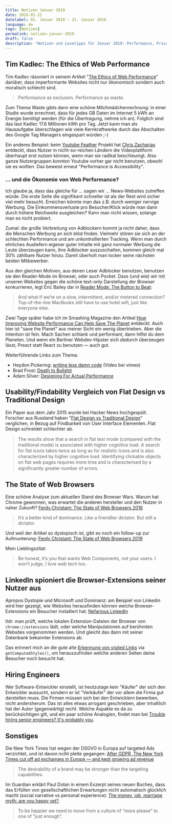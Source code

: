 ```yaml
---
title: Notizen Januar 2019
date: 2019-01-21
datelabel: 01. Januar 2019 – 21. Januar 2019
language: de
tags: [Notizen]
permalink: notizen-januar-2019
draft: false
description: "Notizen und Lesetipps für Januar 2019: Performance, Privacy und das vorläufige Ende des Browser War"
---
```


## Tim Kadlec: The Ethics of Web Performance

Tim Kadlec räsoniert in seinem Artikel "[The Ethics of Web Performance](https://timkadlec.com/remembers/2019-01-09-the-ethics-of-performance/)" darüber, dass imperformante Websites nicht nur ökonomisch sondern auch moralisch schlecht sind.

> Performance as exclusion. Performance as waste.

Zum Thema Waste gibts dann eine schöne Milchmädchenrechnung: in einer Studie wurde errechnet, dass für jedes GB Daten im Internet 5 kWh an Energie benötigt werden (für die Übertragung, nehme ich an). Folglich sind das laut Kadlec 17.6 Millionen kWh pro Tag. Jetzt kann man als Hausaufgabe überschlagen wie viele Kernkraftwerke durch das Abschalten des Google Tag Managers eingespart würden ;-)

Ein anderes Beispiel: beim [Youtube Feather](http://blog.chriszacharias.com/page-weight-matters) Projekt hat [Chris Zacharias](https://twitter.com/zacman85) entdeckt, dass Nutzer in nicht-so-reichen Ländern die Videoplattform überhaupt erst nutzen können, wenn man sie radikal beschleunigt. Also ganze Nutzergruppen _konnten_ Youtube vorher gar nicht benutzen, obwohl sie es wollten. Das beweist erneut "Performance is Accessibility".

### ... und die Ökonomie von Web Performance?

Ich glaube ja, dass das gleiche für ... sagen wir ... News-Websites zutreffen würde. Die erste Seite die signifikant schneller ist als der Rest wird sicher viel mehr besucht. Erreichen könnte man das z.B. durch weniger nervige Werbung. Die Einkommensverluste pro Besucher/Klick würde man dann durch höhere Reichweite ausgleichen? Kann man nicht wissen, solange man es nicht probiert.

Zumal: die große Verbreitung von Adblockern kommt ja nicht daher, dass die Menschen Werbung an sich blöd finden. Vielmehr stören sie sich an der schlechten Performance und am unkontrollierten Tracking. Wenn man durch ehrliches Ausliefern eigener guter Inhalte mit ganz normaler Werbung die Leute überzeugen kann, ihre Adblocker auszuschalten, kommen gleich mal 30% zählbare Nutzer hinzu. Damit überholt man locker seine nächsten beiden Mitbewerber.

Aus den gleichen Motiven, aus denen Leser Adblocker benutzen, benutzen sie den Reader-Mode im Browser, oder auch Pocket. Dass (und wie) wir mit unseren Websites gegen die schöne text-only Darstellung der Browser konkurrieren, legt Eric Bailey dar in [Reader Mode: The Button to Beat](https://css-tricks.com/reader-mode-the-button-to-beat/):

> And what if we’re on a slow, intermittent, and/or metered connection? Top-of-the-line MacBooks still have to use hotel wifi, just like everyone else.

Zwei Tage später habe ich im Smashing Magazine den Artikel [How Improving Website Performance Can Help Save The Planet](https://www.smashingmagazine.com/2019/01/save-planet-improving-website-performance/) entdeckt. Auch hier ist "save the Planet" aus meiner Sicht ein wenig übertrieben. Aber die Intention ist fein. Mach Sachen schlank und performant, dann hilfst du dem Planeten. Und wenn ein Berliner Webdev-Hipster sich _dadurch_ überzeugen lässt, Preact statt React zu benutzen &mdash; auch gut.

Weiterführende Links zum Thema:

- Heydon Pickering: [writing less damn code](https://vimeo.com/190834530) (Video bei vimeo)
- Brad Frost: [Death to Bullshit](http://deathtobullshit.com/)
- Adam Silver: [Designing For Actual Performance](https://adamsilver.io/articles/designing-for-actual-performance/)


## Usability/Findability Vergleich von Flat Design vs Traditional Design

Ein Paper aus dem Jahr 2015 wurde bei Hacker News hochgespült. Forscher aus Russland haben "[Flat Design vs Traditional Design](https://www.researchgate.net/publication/281628009_Flat_Design_vs_Traditional_Design_Comparative_Experimental_Study)" verglichen, in Bezug auf Findbarkeit von User Interface Elementen. Flat Design schneidet schlechter ab.

> The results show that a search in ﬂat text mode (compared with the traditional mode) is associated with higher cognitive load. A search for ﬂat icons takes twice as long as for realistic icons and is also characterized by higher cognitive load. Identifying clickable objects on ﬂat web pages requires more time and is characterised by a signiﬁcantly greater number of errors.


## The State of Web Browsers

Eine schöne Analyse zum aktuellen Stand des Browser Wars. Warum hat Chrome gewonnen, was erwartet die anderen hersteller und den Nutzer in naher Zukunft? [Ferdy Christant: The State of Web Browsers 2018](https://ferdychristant.com/the-state-of-web-browsers-f5a83a41c1cb)

> It’s a better kind of dominance. Like a friendlier dictator. But still a dictator.

Und weil der Artikel so dystopisch ist, gibt es noch ein follow-up zur Aufmunterung: [Ferdy Christant: The State of Web Browsers 2019](https://ferdychristant.com/the-state-of-web-browsers-88224d55b4e6)

Mein Lieblingszitat:

> Be honest, it’s you that wants Web Components, not your users. I won’t judge, I love web tech too.


## LinkedIn spioniert die Browser-Extensions seiner Nutzer aus

Apropos Dystopie und Microsoft und Dominanz: am Beispiel von Linkedin wird hier gezeigt, wie Websites herausfinden können welche Browser-Extensions ein Besucher installiert hat: [Nefarious LinkedIn](https://github.com/dandrews/nefarious-linkedin)

tldr: man prüft, welche lokalen Extension-Dateien der Browser von `chrome://extensions` lädt, oder welche Manipulationen auf berühmten Websites vorgenommen werden. Und gleicht das dann mit seiner Datenbank bekannter Extensions ab.

Das erinnert mich an die gute alte [Erkennung von visited Links](https://dbaron.org/mozilla/visited-privacy) via `getComputedStyles()`, um herauszufinden welche anderen Seiten deine Besucher noch besucht hat.


## Hiring Engineers

Wer Software-Entwickler einstellt, ist heutzutage kein "Käufer" der sich den Entwickler aussucht, sondern er ist "Verkäufer" der vor allem die Firma gut darstellen muss. Die Firmen müssen sich bei den Entwicklern bewerben, nicht andersherum. Das ist alles etwas arrogant geschrieben, aber inhaltlich hat der Autor (gegenwärtig) recht. Welche Aspakte es da zu berücksichtigen gilt, und ein paar schöne Analogien, findet man bei [Trouble hiring senior engineers? It's probably you](https://hiringengineersbook.com/post/trouble-hiring/).


## Sonstiges

Die New York Times hat wegen der DSGVO in Europa auf targeted Ads verzichtet, und ist davon nciht pleite gegangen: [After GDPR, The New York Times cut off ad exchanges in Europe — and kept growing ad revenue](https://digiday.com/media/new-york-times-gdpr-cut-off-ad-exchanges-europe-ad-revenue/)

> The desirability of a brand may be stronger than the targeting capabilities.


Im Guardian erklärt Paul Dolan in einem Exzerpt seines neuen Buches, dass das Erfüllen von gesellschaftlichen Erwartungen nicht automatisch glücklich macht (social narrative vs personal experience): [The money, job, marriage myth: are you happy yet?](https://www.theguardian.com/books/2019/jan/06/happiness-index-wellbeing-survey-uk-population-paul-dolan-happy-ever-after).

> To be happier we need to move from a culture of “more please” to one of “just enough”.



